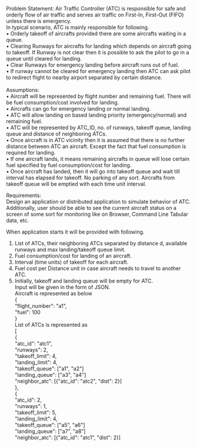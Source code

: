 Problem Statement: Air Traffic Controller (ATC) is responsible for safe and orderly flow of air traffic and serves air traffic on First-In, First-Out (FIFO) unless there is emergency. <br>
In typical scenario, ATC is mainly responsible for following. <br>
• Orderly takeoff of aircrafts provided there are some aircrafts waiting in a queue. <br>
• Clearing Runways for aircrafts for landing which depends on aircraft going to takeoff. If Runway is not clear then it is possible to ask the pilot to go in a queue until cleared for landing. <br>
• Clear Runways for emergency landing before aircraft runs out of fuel. <br>
• If runway cannot be cleared for emergency landing then ATC can ask pilot to redirect flight to nearby airport separated by certain distance. <br>
 <br>
Assumptions: <br>
• Aircraft will be represented by flight number and remaining fuel. There will be fuel consumption/cost involved for landing.  <br>
• Aircrafts can go for emergency landing or normal landing. <br>
• ATC will allow landing on based landing priority (emergency/normal) and remaining fuel. <br>
• ATC will be represented by ATC_ID, no. of runways, takeoff queue, landing queue and distance of neighboring ATCs. <br>
• Once aircraft is in ATC vicinity then it is assumed that there is no further distance between ATC an aircraft. Except the fact that fuel consumption is required for landing. <br>
• If one aircraft lands, it means remaining aircrafts in queue will lose certain fuel specified by fuel consumption/cost for landing. <br>
• Once aircraft has landed, then it will go into takeoff queue and wait till interval has elapsed for takeoff. No parking of any sort. Aircrafts from takeoff queue will be emptied with each time unit interval. <br>

Requirements:  <br>
Design an application or distributed application to simulate behavior of ATC. <br>
Additionally, user should be able to see the current aircraft status on a screen of some sort for monitoring like on Browser, Command Line Tabular data, etc. <br>

When application starts it will be provided with following.
1. List of ATCs, their neighboring ATCs separated by distance d, available runways and max landing/takeoff queue limit.
2. Fuel consumption/cost for landing of an aircraft.
3. Interval (time units) of takeoff for each aircraft.
4. Fuel cost per Distance unit in case aircraft needs to travel to another ATC.
5. Initially, takeoff and landing queue will be empty for ATC. <br>
Input will be given in the form of JSON. <br>
Aircraft is represented as below <br>
{ <br>
 "flight_number": "a1", <br>
 "fuel": 100 <br>
} <br>
List of ATCs is represented as <br>
[ <br>
{ <br>
 "atc_id": "atc1", <br>
 "runways": 2, <br>
 "takeoff_limit": 4, <br>
 "landing_limit": 4, <br>
 "takeoff_queue": ["a1", "a2"] <br>
 "landing_queue": ["a3", "a4"] <br>
 "neighbor_atc": [{"atc_id": "atc2", "dist": 2}] <br>
}, <br>
{ <br>
 "atc_id": 2, <br>
 "runways": 1, <br>
 "takeoff_limit": 5, <br>
 "landing_limit": 4, <br>
 "takeoff_queue": ["a5", "a6"] <br>
 "landing_queue": ["a7", "a8"] <br>
 "neighbor_atc": [{"atc_id": "atc1", "dist": 2}] <br>
